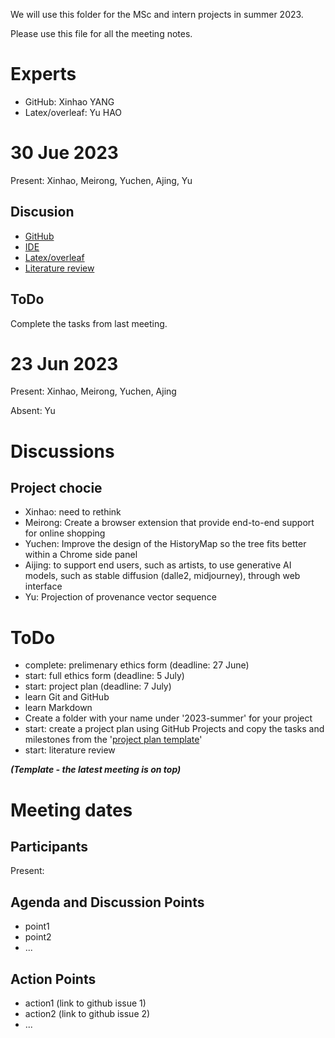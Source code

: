 We will use this folder for the MSc and intern projects in summer 2023.

Please use this file for all the meeting notes. 

# Experts
- GitHub: Xinhao YANG
- Latex/overleaf: Yu HAO

# 30 Jue 2023

Present: Xinhao, Meirong, Yuchen, Ajing, Yu

## Discusion
- [GitHub](https://github.com/Vis4Sense/student-projects/blob/main/instructions/github.md)
- [IDE](https://github.com/Vis4Sense/student-projects/blob/main/instructions/ide.md)
- [Latex/overleaf](https://github.com/Vis4Sense/student-projects/blob/main/instructions/latex.md)
- [Literature review](https://github.com/Vis4Sense/student-projects/blob/main/instructions/literature.md)

## ToDo

Complete the tasks from last meeting.

# 23 Jun 2023

Present: Xinhao, Meirong, Yuchen, Ajing

Absent: Yu

# Discussions
## Project chocie
- Xinhao: need to rethink
- Meirong: Create a browser extension that provide end-to-end support for online shopping
- Yuchen: Improve the design of the HistoryMap so the tree fits better within a Chrome side panel
- Aijing: to support end users, such as artists, to use generative AI models, such as stable diffusion (dalle2, midjourney), through web interface
- Yu: Projection of provenance vector sequence

# ToDo
- complete: prelimenary ethics form (deadline: 27 June)
- start: full ethics form (deadline: 5 July)
- start: project plan (deadline: 7 July)
- learn Git and GitHub
- learn Markdown
- Create a folder with your name under '2023-summer' for your project
- start: create a project plan using GitHub Projects and copy the tasks and milestones from the '[project plan template](https://github.com/Vis4Sense/student-projects/projects?query=is%3Aopen)'
- start: literature review

***(Template - the latest meeting is on top)***

# Meeting dates

## Participants

Present:

## Agenda and Discussion Points

- point1
- point2
- ...

## Action Points

- action1 (link to github issue 1)
- action2 (link to github issue 2)
- ...
